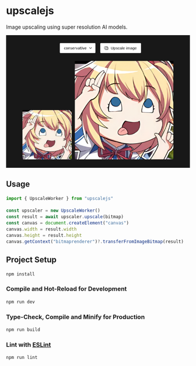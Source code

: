 # upscalejs

Image upscaling using super resolution AI models.

<p align="center">
<img src="/src/assets/sample.png">
</p>

## Usage

```ts
import { UpscaleWorker } from "upscalejs"

const upscaler = new UpscaleWorker()
const result = await upscaler.upscale(bitmap)
const canvas = document.createElement("canvas")
canvas.width = result.width
canvas.height = result.height
canvas.getContext("bitmaprenderer")?.transferFromImageBitmap(result)
```

## Project Setup

```sh
npm install
```

### Compile and Hot-Reload for Development

```sh
npm run dev
```

### Type-Check, Compile and Minify for Production

```sh
npm run build
```

### Lint with [ESLint](https://eslint.org/)

```sh
npm run lint
```
